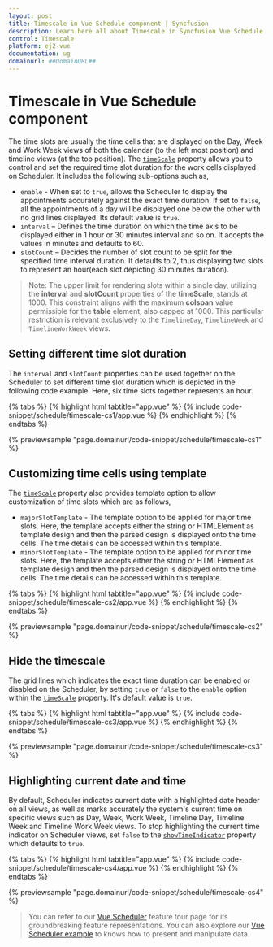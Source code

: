 ```yaml
---
layout: post
title: Timescale in Vue Schedule component | Syncfusion
description: Learn here all about Timescale in Syncfusion Vue Schedule component of Syncfusion Essential JS 2 and more.
control: Timescale 
platform: ej2-vue
documentation: ug
domainurl: ##DomainURL##
---
```


# Timescale in Vue Schedule component

The time slots are usually the time cells that are displayed on the Day, Week and Work Week views of both the calendar (to the left most position) and timeline views (at the top position). The [`timeScale`](../api/schedule/timeScale/) property allows you to control and set the required time slot duration for the work cells displayed on Scheduler. It includes the following sub-options such as,

* `enable` - When set to `true`, allows the Scheduler to display the appointments accurately against the exact time duration. If set to `false`, all the appointments of a day will be displayed one below the other with no grid lines displayed. Its default value is `true`.
* `interval` – Defines the time duration on which the time axis to be displayed either in 1 hour or 30 minutes interval and so on. It accepts the values in minutes and defaults to 60.
* `slotCount` – Decides the number of slot count to be split for the specified time interval duration. It defaults to 2, thus displaying two slots to represent an hour(each slot depicting 30 minutes duration).

>Note: The upper limit for rendering slots within a single day, utilizing the **interval** and **slotCount** properties of the **timeScale**, stands at 1000. This constraint aligns with the maximum **colspan** value permissible for the **table** element, also capped at 1000. This particular restriction is relevant exclusively to the `TimelineDay`, `TimelineWeek` and `TimelineWorkWeek` views.

## Setting different time slot duration

The `interval` and `slotCount` properties can be used together on the Scheduler to set different time slot duration which is depicted in the following code example. Here, six time slots together represents an hour.

{% tabs %}
{% highlight html tabtitle="app.vue" %}
{% include code-snippet/schedule/timescale-cs1/app.vue %}
{% endhighlight %}
{% endtabs %}
        
{% previewsample "page.domainurl/code-snippet/schedule/timescale-cs1" %}

## Customizing time cells using template

The [`timeScale`](../api/schedule/timeScale/) property also provides template option to allow customization of time slots which are as follows,

* `majorSlotTemplate` - The template option to be applied for major time slots. Here, the template accepts either the string or HTMLElement as template design and then the parsed design is displayed onto the time cells. The time details can be accessed within this template.
* `minorSlotTemplate` - The template option to be applied for minor time slots. Here, the template accepts either the string or HTMLElement as template design and then the parsed design is displayed onto the time cells. The time details can be accessed within this template.

{% tabs %}
{% highlight html tabtitle="app.vue" %}
{% include code-snippet/schedule/timescale-cs2/app.vue %}
{% endhighlight %}
{% endtabs %}
        
{% previewsample "page.domainurl/code-snippet/schedule/timescale-cs2" %}

## Hide the timescale

The grid lines which indicates the exact time duration can be enabled or disabled on the Scheduler, by setting `true` or `false` to the `enable` option within the [`timeScale`](../api/schedule/timeScale/) property. It's default value is `true`.

{% tabs %}
{% highlight html tabtitle="app.vue" %}
{% include code-snippet/schedule/timescale-cs3/app.vue %}
{% endhighlight %}
{% endtabs %}
        
{% previewsample "page.domainurl/code-snippet/schedule/timescale-cs3" %}

## Highlighting current date and time

By default, Scheduler indicates current date with a highlighted date header on all views, as well as marks accurately the system's current time on specific views such as Day, Week, Work Week, Timeline Day, Timeline Week and Timeline Work Week views. To stop highlighting the current time indicator on Scheduler views, set `false` to the [`showTimeIndicator`](../api/schedule/#showtimeindicator) property which defaults to `true`.

{% tabs %}
{% highlight html tabtitle="app.vue" %}
{% include code-snippet/schedule/timescale-cs4/app.vue %}
{% endhighlight %}
{% endtabs %}
        
{% previewsample "page.domainurl/code-snippet/schedule/timescale-cs4" %}

> You can refer to our [Vue Scheduler](https://www.syncfusion.com/vue-ui-components/vue-scheduler) feature tour page for its groundbreaking feature representations. You can also explore our [Vue Scheduler example](https://ej2.syncfusion.com/vue/demos/#/material/schedule/overview.html) to knows how to present and manipulate data.